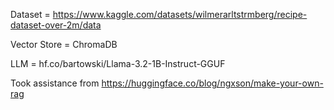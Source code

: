 Dataset = https://www.kaggle.com/datasets/wilmerarltstrmberg/recipe-dataset-over-2m/data

Vector Store = ChromaDB

LLM = hf.co/bartowski/Llama-3.2-1B-Instruct-GGUF

Took assistance from https://huggingface.co/blog/ngxson/make-your-own-rag
